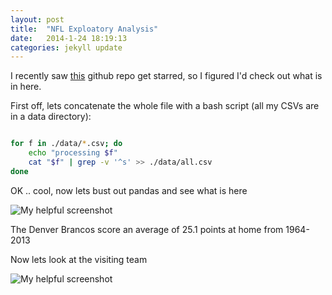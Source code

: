 ```yaml
---
layout: post
title:  "NFL Exploatory Analysis"
date:   2014-1-24 18:19:13
categories: jekyll update
---
```


I recently saw [this](https://github.com/devstopfix/nfl_results) github repo get starred, so I figured I'd check out what is in here. 

First off, lets concatenate the whole file with a bash script (all my CSVs are in a data directory):

```bash

for f in ./data/*.csv; do 
	echo "processing $f"
	cat "$f" | grep -v '^s' >> ./data/all.csv
done

````

OK .. cool, now lets bust out pandas and see what is here

![My helpful screenshot](/assets/image1.png)

The Denver Brancos score an average of 25.1 points at home from 1964-2013

Now lets look at the visiting team

![My helpful screenshot](/assets/image2.png)